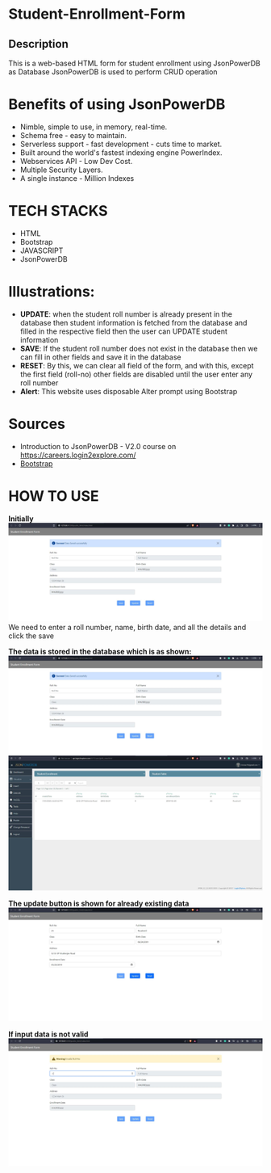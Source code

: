 # Student-Enrollment-Form
## Description 
This is a web-based HTML form for student enrollment using JsonPowerDB as Database 
JsonPowerDB is used to perform CRUD operation 

# Benefits of using JsonPowerDB
* Nimble, simple to use, in memory, real-time.
* Schema free - easy to maintain.
* Serverless support - fast development - cuts time to market.
* Built around the world's fastest indexing engine PowerIndex.
* Webservices API - Low Dev Cost.
* Multiple Security Layers.
* A single instance - Million Indexes

# TECH STACKS
* HTML
* Bootstrap
* JAVASCRIPT 
* JsonPowerDB

# Illustrations:
* **UPDATE**: when the student roll number is already present in the database then student information is fetched from the database and filled in the respective field then the user can UPDATE student information 
* **SAVE**: If the student roll number does not exist in the database then we can fill in other fields and save it in the database
* **RESET**: By this, we can clear all field of the form, and with this, except the first field (roll-no) other fields are disabled until the user enter any roll number
* **Alert**: This website uses disposable Alter prompt using Bootstrap

# Sources
* Introduction to JsonPowerDB - V2.0 course  on https://careers.login2explore.com/
* [Bootstrap](https://getbootstrap.com/docs/5.0/getting-started/introduction/)

# HOW TO USE
**Initially**
<img src="images1/data_saved.JPG">
We need to enter a roll number, name, birth date, and all the details and click the save 

**The data is stored in the database which is as shown:**
<img src="images1/data_saved.jpg">
<img src="images1/database.jpg">

**The update button is shown for already existing data**
<img src="images1/update.jpg">

**If input data is not valid**
<img src="images1/invalid.jpg">



